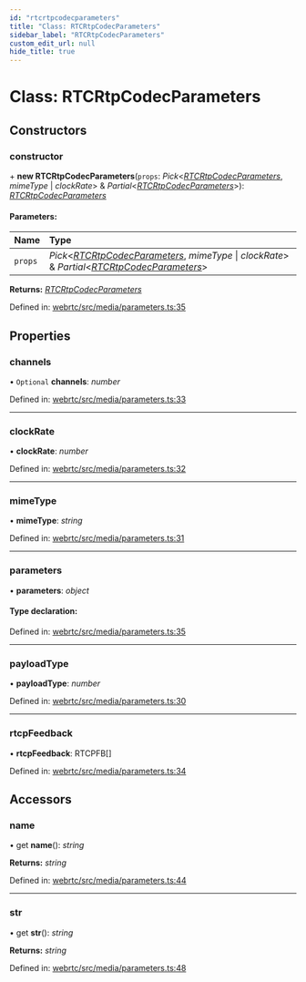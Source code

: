 ```yaml
---
id: "rtcrtpcodecparameters"
title: "Class: RTCRtpCodecParameters"
sidebar_label: "RTCRtpCodecParameters"
custom_edit_url: null
hide_title: true
---
```


# Class: RTCRtpCodecParameters

## Constructors

### constructor

\+ **new RTCRtpCodecParameters**(`props`: *Pick*<[*RTCRtpCodecParameters*](rtcrtpcodecparameters.md), *mimeType* \| *clockRate*\> & *Partial*<[*RTCRtpCodecParameters*](rtcrtpcodecparameters.md)\>): [*RTCRtpCodecParameters*](rtcrtpcodecparameters.md)

#### Parameters:

Name | Type |
:------ | :------ |
`props` | *Pick*<[*RTCRtpCodecParameters*](rtcrtpcodecparameters.md), *mimeType* \| *clockRate*\> & *Partial*<[*RTCRtpCodecParameters*](rtcrtpcodecparameters.md)\> |

**Returns:** [*RTCRtpCodecParameters*](rtcrtpcodecparameters.md)

Defined in: [webrtc/src/media/parameters.ts:35](https://github.com/shinyoshiaki/werift-webrtc/blob/92b5725/packages/webrtc/src/media/parameters.ts#L35)

## Properties

### channels

• `Optional` **channels**: *number*

Defined in: [webrtc/src/media/parameters.ts:33](https://github.com/shinyoshiaki/werift-webrtc/blob/92b5725/packages/webrtc/src/media/parameters.ts#L33)

___

### clockRate

• **clockRate**: *number*

Defined in: [webrtc/src/media/parameters.ts:32](https://github.com/shinyoshiaki/werift-webrtc/blob/92b5725/packages/webrtc/src/media/parameters.ts#L32)

___

### mimeType

• **mimeType**: *string*

Defined in: [webrtc/src/media/parameters.ts:31](https://github.com/shinyoshiaki/werift-webrtc/blob/92b5725/packages/webrtc/src/media/parameters.ts#L31)

___

### parameters

• **parameters**: *object*

#### Type declaration:

Defined in: [webrtc/src/media/parameters.ts:35](https://github.com/shinyoshiaki/werift-webrtc/blob/92b5725/packages/webrtc/src/media/parameters.ts#L35)

___

### payloadType

• **payloadType**: *number*

Defined in: [webrtc/src/media/parameters.ts:30](https://github.com/shinyoshiaki/werift-webrtc/blob/92b5725/packages/webrtc/src/media/parameters.ts#L30)

___

### rtcpFeedback

• **rtcpFeedback**: RTCPFB[]

Defined in: [webrtc/src/media/parameters.ts:34](https://github.com/shinyoshiaki/werift-webrtc/blob/92b5725/packages/webrtc/src/media/parameters.ts#L34)

## Accessors

### name

• get **name**(): *string*

**Returns:** *string*

Defined in: [webrtc/src/media/parameters.ts:44](https://github.com/shinyoshiaki/werift-webrtc/blob/92b5725/packages/webrtc/src/media/parameters.ts#L44)

___

### str

• get **str**(): *string*

**Returns:** *string*

Defined in: [webrtc/src/media/parameters.ts:48](https://github.com/shinyoshiaki/werift-webrtc/blob/92b5725/packages/webrtc/src/media/parameters.ts#L48)
